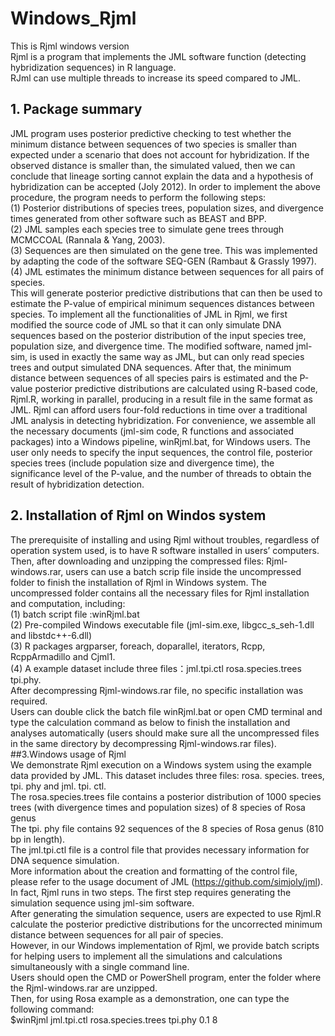 # Windows_Rjml 
This is Rjml windows version   
Rjml is a program that implements the JML software function (detecting hybridization sequences) in R language.   
RJml can use multiple threads to increase its speed compared to JML.  
## 1. Package summary
JML program uses posterior predictive checking to test whether the minimum distance between sequences of two species is smaller than expected under a scenario that does not account for hybridization.
If the observed distance is smaller than, the simulated valued, then we can conclude that lineage sorting cannot explain the data and a hypothesis of hybridization can be accepted (Joly 2012).
In order to implement the above procedure, the program needs to perform the following steps:  
(1) Posterior distributions of species trees, population sizes, and divergence times generated from other software such as BEAST and BPP.  
(2) JML samples each species tree to simulate gene trees through MCMCCOAL (Rannala & Yang, 2003).  
(3) Sequences are then simulated on the gene tree. This was implemented by adapting the code of the software SEQ-GEN (Rambaut & Grassly 1997).   
(4) JML estimates the minimum distance between sequences for all pairs of species.  
This will generate posterior predictive distributions that can then be used to estimate the P-value of empirical minimum sequences distances between species.
To implement all the functionalities of JML in Rjml, we first modified the source code of JML so that it can only simulate DNA sequences based on the posterior distribution of the input species tree, population size, and divergence time.
The modified software, named jml-sim, is used in exactly the same way as JML, but can only read species trees and output simulated DNA sequences. 
After that, the minimum distance between sequences of all species pairs is estimated and the P-value posterior predictive distributions are calculated using R-based code, Rjml.R, working in parallel, producing in a result file in the same format as JML. 
Rjml can afford users four-fold reductions in time over a traditional JML analysis in detecting hybridization. 
For convenience, we assemble all the necessary documents (jml-sim code, R functions and associated packages) into a Windows pipeline, winRjml.bat, for Windows users. 
The user only needs to specify the input sequences, the control file, posterior species trees (include population size and divergence time), the significance level of the P-value, and the number of threads to obtain the result of hybridization detection.
## 2. Installation of Rjml on Windos system
The prerequisite of installing and using Rjml without troubles, regardless of operation system used, is to have R software installed in users’ computers. 
Then, after downloading and unzipping the compressed files: Rjml-windows.rar, users can use a batch scrip file inside the uncompressed folder to finish the installation of Rjml in Windows system. 
The uncompressed folder contains all the necessary files for Rjml installation and computation, including:  
(1) batch script file :winRjml.bat  
(2) Pre-compiled Windows executable file (jml-sim.exe, libgcc_s_seh-1.dll and libstdc++-6.dll)  
(3) R packages argparser, foreach, doparallel, iterators, Rcpp, RcppArmadillo and Cjml1.  
(4) A example dataset include three files：jml.tpi.ctl rosa.species.trees tpi.phy.  
After decompressing Rjml-windows.rar file, no specific installation was required.  
Users can double click the batch file winRjml.bat or open CMD terminal and type the calculation command as below to finish the installation and analyses automatically (users should make sure all the uncompressed files in the same directory by decompressing Rjml-windows.rar files).
##3.Windows usage of Rjml  
We demonstrate Rjml execution on a Windows system using the example data provided by JML. 
This dataset includes three files: rosa. species. trees, tpi. phy and jml. tpi. ctl.   
The rosa.species.trees file contains a posterior distribution of 1000 species trees (with divergence times and population sizes) of 8 species of Rosa genus  
The tpi. phy file contains 92 sequences of the 8 species of Rosa genus (810 bp in length).  
The jml.tpi.ctl file is a control file that provides necessary information for DNA sequence simulation.  
More information about the creation and formatting of the control file, please refer to the usage document of JML (https://github.com/simjoly/jml).  
In fact, Rjml runs in two steps. 
The first step requires generating the simulation sequence using jml-sim software.  
After generating the simulation sequence, users are expected to use Rjml.R calculate the posterior predictive distributions for the uncorrected minimum distance between sequences for all pair of species.   
However, in our Windows implementation of Rjml, we provide batch scripts for helping users to implement all the simulations and calculations simultaneously with a single command line.  
Users should open the CMD or PowerShell program, enter the folder where the Rjml-windows.rar are unzipped.  
Then, for using Rosa example as a demonstration, one can type the following command:  
                    $winRjml jml.tpi.ctl rosa.species.trees tpi.phy 0.1 8
